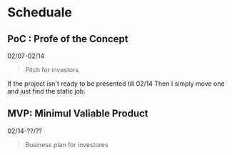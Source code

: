 # Scheduale


## PoC : Profe of the Concept

02/07-02/14 
>Pitch for investors


If the project isn't ready to be presented till 02/14 
Then I simply move one and just find the static job. 

## MVP:  Minimul Valiable Product

02/14-??/??
>Business plan for investores
